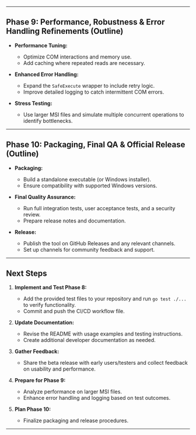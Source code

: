 
---

## Phase 9: Performance, Robustness & Error Handling Refinements (Outline)

- **Performance Tuning:**  
  - Optimize COM interactions and memory use.  
  - Add caching where repeated reads are necessary.

- **Enhanced Error Handling:**  
  - Expand the `SafeExecute` wrapper to include retry logic.  
  - Improve detailed logging to catch intermittent COM errors.

- **Stress Testing:**  
  - Use larger MSI files and simulate multiple concurrent operations to identify bottlenecks.

---

## Phase 10: Packaging, Final QA & Official Release (Outline)

- **Packaging:**  
  - Build a standalone executable (or Windows installer).  
  - Ensure compatibility with supported Windows versions.

- **Final Quality Assurance:**  
  - Run full integration tests, user acceptance tests, and a security review.  
  - Prepare release notes and documentation.

- **Release:**  
  - Publish the tool on GitHub Releases and any relevant channels.  
  - Set up channels for community feedback and support.

---

## Next Steps

1. **Implement and Test Phase 8:**  
   - Add the provided test files to your repository and run `go test ./...` to verify functionality.  
   - Commit and push the CI/CD workflow file.

2. **Update Documentation:**  
   - Revise the README with usage examples and testing instructions.
   - Create additional developer documentation as needed.

3. **Gather Feedback:**  
   - Share the beta release with early users/testers and collect feedback on usability and performance.

4. **Prepare for Phase 9:**  
   - Analyze performance on larger MSI files.
   - Enhance error handling and logging based on test outcomes.

5. **Plan Phase 10:**  
   - Finalize packaging and release procedures.

---
